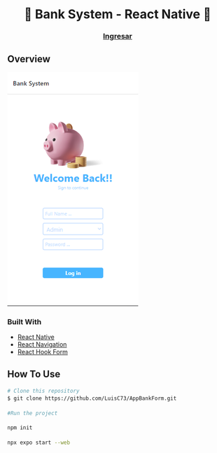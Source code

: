 <h1 align="center">👋 Bank System - React Native 🚀</h1>

<div align="center">
  <h3>
    <a href="#">
      Ingresar
    </a>
  </h3>
</div>

## Overview

![design](./assets/background.png)

### Built With

- [React Native](https://reactnative.dev/)
- [React Navigation](https://reactnavigation.org/)
- [React Hook Form](https://react-hook-form.com/)

## How To Use

```bash
# Clone this repository
$ git clone https://github.com/LuisC73/AppBankForm.git

#Run the project

npm init

npx expo start --web

```
